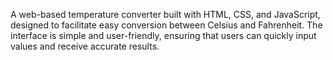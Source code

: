 A web-based temperature converter built with HTML, CSS, and JavaScript, designed to facilitate easy conversion between Celsius and Fahrenheit. The interface is simple and user-friendly, ensuring that users can quickly input values and receive accurate results.
